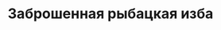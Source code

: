 ---
title: 'Заброшенная рыбацкая изба'
location: 'Охотничий хутор Челдыяк на реке Демьянка. Уватский район, Тюменская область, Россия'
categories: [as-the-first-settlers]
tags: [all, 2015]
---